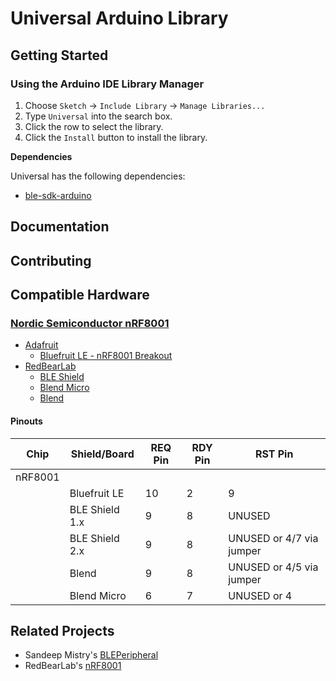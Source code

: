 # Universal Arduino Library

## Getting Started

### Using the Arduino IDE Library Manager

1. Choose ```Sketch``` -> ```Include Library``` -> ```Manage Libraries...```
2. Type ```Universal``` into the search box.
3. Click the row to select the library.
4. Click the ```Install``` button to install the library.

__Dependencies__

Universal has the following dependencies:

* [ble-sdk-arduino](https://github.com/NordicSemiconductor/ble-sdk-arduino)

## Documentation

## Contributing

## Compatible Hardware

### [Nordic Semiconductor nRF8001](http://www.nordicsemi.com/eng/Products/Bluetooth-R-low-energy/nRF8001)

 * [Adafruit](http://www.adafruit.com)
   * [Bluefruit LE - nRF8001 Breakout](http://www.adafruit.com/products/1697)
 * [RedBearLab](http://redbearlab.com)
   * [BLE Shield](http://redbearlab.com/bleshield/)
   * [Blend Micro](http://redbearlab.com/blendmicro/)
   * [Blend](http://redbearlab.com/blend/)

#### Pinouts

| Chip | Shield/Board | REQ Pin | RDY Pin | RST Pin |
| ---- | ------------ | ------- | ------- | ------- |
| nRF8001|
| | Bluefruit LE | 10 | 2 | 9 |
| | BLE Shield 1.x | 9 | 8 | UNUSED |
| | BLE Shield 2.x | 9 | 8 | UNUSED or 4/7 via jumper|
| | Blend | 9 | 8 | UNUSED or 4/5 via jumper |
| | Blend Micro | 6 | 7 | UNUSED or 4 |

## Related Projects

* Sandeep Mistry's [BLEPeripheral](https://github.com/sandeepmistry/arduino-BLEPeripheral)
* RedBearLab's [nRF8001](https://github.com/RedBearLab/nRF8001)